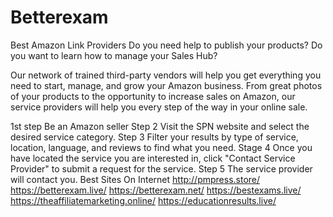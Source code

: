 # Betterexam
Best Amazon Link Providers
Do you need help to publish your products? Do you want to learn how to manage your Sales Hub?

Our network of trained third-party vendors will help you get everything you need to start, manage, and grow your Amazon business. From great photos of your products to the opportunity to increase sales on Amazon, our service providers will help you every step of the way in your online sale.


1st step
Be an Amazon seller
Step 2
Visit the SPN website and select the desired service category.
Step 3
Filter your results by type of service, location, language, and reviews to find what you need.
Stage 4
Once you have located the service you are interested in, click "Contact Service Provider" to submit a request for the service.
Step 5
The service provider will contact you.
Best Sites On Internet
http://pmpress.store/
https://betterexam.live/
https://betterexam.net/
https://bestexams.live/
https://theaffiliatemarketing.online/
https://educationresults.live/
